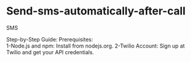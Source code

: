 # Send-sms-automatically-after-call
SMS 

Step-by-Step Guide:
Prerequisites:<BR>
1-Node.js and npm: Install from nodejs.org.
2-Twilio Account: Sign up at Twilio and get your API credentials.

